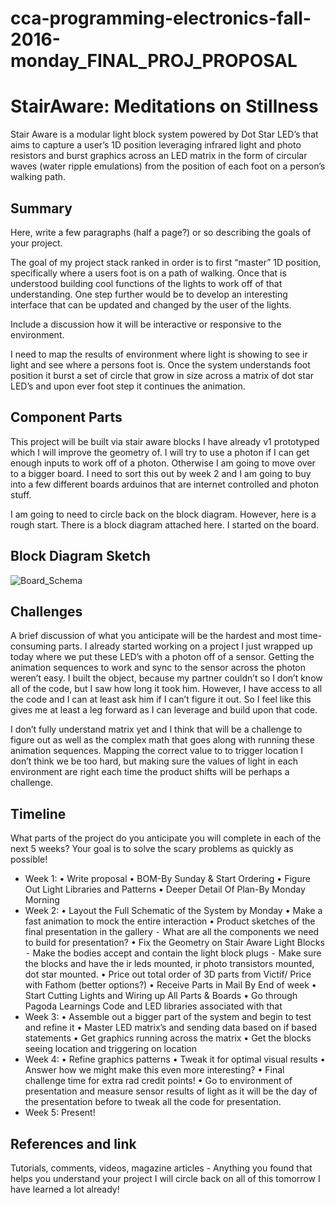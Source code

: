 # cca-programming-electronics-fall-2016-monday_FINAL_PROJ_PROPOSAL

# StairAware: Meditations on Stillness

Stair Aware is a modular light block system powered by Dot Star LED’s that aims to capture a user’s 1D position leveraging infrared light and photo resistors and burst graphics across an LED matrix in the form of circular waves (water ripple emulations) from the position of each foot on a person’s walking path.   

## Summary

Here, write a few paragraphs (half a page?) or so describing the goals of your project.

The goal of my project stack ranked in order is to first “master” 1D position, specifically where a users foot is on a path of walking. Once that is understood building cool functions of the lights to work off of that understanding. One step further would be to develop an interesting interface that can be updated and changed by the user of the lights. 

Include a discussion how it will be interactive or responsive to the environment.

I need to map the results of environment where light is showing to see ir light and see where a persons foot is. Once the system understands foot position it burst a set of circle that grow in size across a matrix of dot star LED’s and upon ever foot step it continues the animation. 

## Component Parts

This project will be built via stair aware blocks I have already v1 prototyped which I will improve the geometry of. I will try to use a photon if I can get enough inputs to work off of a photon. Otherwise I am going to move over to a bigger board. I need to sort this out by week 2 and I am going to buy into a few different boards arduinos that are internet controlled and photon stuff. 

I am going to need to circle back on the block diagram. However, here is a rough start.
There is a block diagram attached here. I started on the board.

## Block Diagram Sketch
![Board_Schema](Board_Schema.png)

## Challenges

A brief discussion of what you anticipate will be the hardest and most time-consuming parts.
I already started working on a project I just wrapped up today where we put these LED’s with a photon off of a sensor. Getting the animation sequences to work and sync to the sensor across the photon weren’t easy. I built the object, because my partner couldn’t so I don’t know all of the code, but I saw how long it took him. However, I have access to all the code and I can at least ask him if I can’t figure it out. So I feel like this gives me at least a leg forward as I can leverage and build upon that code. 

I don’t fully understand matrix yet and I think that will be a challenge to figure out as well as the complex math that goes along with running these animation sequences. Mapping the correct value to to trigger location I don’t think we be too hard, but making sure the values of light in each environment are right each time the product shifts will be perhaps a challenge. 

## Timeline

What parts of the project do you anticipate you will complete in each of the next 5 weeks? Your goal is to solve the scary problems as quickly as possible! 

- Week 1: 
	•	Write proposal
	•	BOM-By Sunday & Start Ordering
	•	Figure Out Light Libraries and Patterns
	•	Deeper Detail Of Plan-By Monday Morning
- Week 2: 
	•	Layout the Full Schematic of the System by Monday
	•	Make a fast animation to mock the entire interaction
	•	Product sketches of the final presentation in the gallery
	⁃	What are all the components we need to build for presentation? 
	•	Fix the Geometry on Stair Aware Light Blocks
	⁃	Make the bodies accept and contain the light block plugs
	⁃	Make sure the blocks and have the ir leds mounted, ir photo transistors mounted, dot star mounted.
	•	Price out total order of 3D parts from Victif/ Price with Fathom (better options?)
	•	Receive Parts in Mail By End of week
	•	Start Cutting Lights and Wiring up All Parts & Boards
	•	Go through Pagoda Learnings Code and LED libraries associated with that
- Week 3:
	•	Assemble out a bigger part of the system and begin to test and refine it
	•	Master LED matrix’s and sending data based on if based statements
	•	Get graphics running across the matrix 
	•	Get the blocks seeing location and triggering on location
- Week 4:
	•	Refine graphics patterns
	•	Tweak it for optimal visual results 
	•	Answer how we might make this even more interesting? 
	•	Final challenge time for extra rad credit points! 
	•	Go to environment of presentation and measure sensor results of light as it will be the day of the presentation before to tweak all the code for presentation. 
- Week 5: Present!

## References and link
Tutorials, comments, videos, magazine articles - Anything you found that helps you understand your project 
I will circle back on all of this tomorrow I have learned a lot already! 

